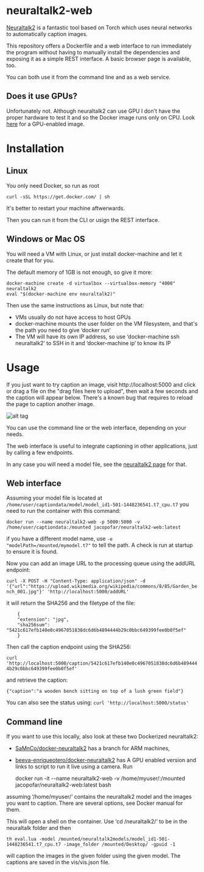 # neuraltalk2-web
[Neuraltalk2](https://github.com/karpathy/neuraltalk2) is a fantastic tool based on Torch which uses neural networks to automatically caption images.

This repository offers a Dockerfile and a web interface to run immediately the program without having to manually install the dependencies and exposing it as a simple REST interface. A basic browser page is available, too.

You can both use it from the command line and as a web service.

Does it use GPUs?
------------------

Unfortunately not. Although neuraltalk2 can use GPU I don't have the proper hardware to test it and so the Docker image runs only on CPU. Look [here](https://github.com/beeva-enriqueotero/docker-neuraltalk2) for a GPU-enabled image.

Installation
===============

Linux
-----

You only need Docker, so run as root

    curl -sSL https://get.docker.com/ | sh

It's better to restart your machine aftwerwards.

Then you can run it from the CLI or usign the REST interface.

Windows or Mac OS
-----------------

You will need a VM with Linux, or just install docker-machine and let it create that for you.

The default memory of 1GB is not enough, so give it more:

    docker-machine create -d virtualbox --virtualbox-memory "4000" neuraltalk2
    eval "$(docker-machine env neuraltalk2)"

Then use the same instructions as Linux, but note that:
* VMs usually do not have access to host GPUs
* docker-machine mounts the user folder on the VM filesystem, and that's the path you need to give ‘docker run‘
* The VM will have its own IP address, so use ‘docker-machine ssh neuraltalk2‘ to SSH in it and ‘docker-machine ip‘ to know its IP


Usage
=======

If you just want to try caption an image, visit http://localhost:5000 and click or drag a file on the "drag files here to upload", then wait a few seconds and the caption will appear below. There's a known bug that requires to reload the page to caption another image.

![alt tag](https://raw.githubusercontent.com/jacopofar/neuraltalk2-web/master/screenshot.png)

You can use the command line or the web interface, depending on your needs.

The web interface is useful to integrate captioning in other applications, just by calling a few endpoints.

In any case you will need a model file, see the [neuraltalk2 page](https://github.com/karpathy/neuraltalk2) for that.

Web interface
------------

Assuming your model file is located at `/home/user/captiondata/model/model_id1-501-1448236541.t7_cpu.t7` you need to run the container with this command:

`docker run --name neuraltalk2-web -p 5000:5000 -v /home/user/captiondata:/mounted jacopofar/neuraltalk2-web:latest`

if you have a different model name, use `-e "modelPath=/mounted/mymodel.t7"` to tell the path. A check is run at startup to ensure it is found.

Now you can add an image URL to the processing queue using the addURL endpoint:

`curl -X POST -H "Content-Type: application/json" -d '{"url":"https://upload.wikimedia.org/wikipedia/commons/8/85/Garden_bench_001.jpg"}' 'http://localhost:5000/addURL'`

it will return the SHA256 and the filetype of the file:
```
    {
    "extension": "jpg",
    "sha256sum": "5421c617efb140e0c4967051838dc6d6b4894444b29c0bbc649399fee0b0f5ef"
    }
```

Then call the caption endpoint using the SHA256:

`curl 'http://localhost:5000/caption/5421c617efb140e0c4967051838dc6d6b4894444b29c0bbc649399fee0b0f5ef'`

and retrieve the caption:

`{"caption":"a wooden bench sitting on top of a lush green field"}`

You can also see the status using:
`curl 'http://localhost:5000/status'`

Command line
-------------

If you want to use this locally, also look at these two Dockerized neuraltalk2:

* [SaMnCo/docker-neuraltalk2](https://github.com/SaMnCo/docker-neuraltalk2) has a branch for ARM machines, 

* [beeva-enriqueotero/docker-neuraltalk2](https://github.com/beeva-enriqueotero/docker-neuraltalk2) has A GPU enabled version and links to script to run it live using a camera.
Run

    docker run -it --name neuraltalk2-web -v /home/myuser/:/mounted jacopofar/neuraltalk2-web:latest bash

assuming ‘/home/myuser/‘ contains the neuraltalk2 model and the images you want to caption. There are several options, see Docker manual for them.

This will open a shell on the container. Use ‘cd /neuraltalk2/‘ to be in the neuraltalk folder and then

    th eval.lua -model /mounted/neuraltalk2models/model_id1-501-1448236541.t7_cpu.t7 -image_folder /mounted/Desktop/ -gpuid -1

will caption the images in the given folder using the given model. The captions are saved in the vis/vis.json file.

